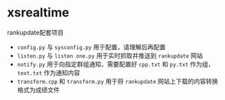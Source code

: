 # xsrealtime
rankupdate配套项目

- `config.py` 与 `sysconfig.py` 用于配置，请理解后再配置
- `listen.py` 与 `listen one.py` 用于实时抓取并推送到 `rankupdate` 网站
- `notify.py` 用于向指定群组通知，需要配置好 `cpp.txt` 和 `py.txt` 作为组， `text.txt` 作为通知内容
- `transform.cpp` 和 `transform.py` 用于将 `rankupdate` 网站上下载的内容转换格式为成绩文件
